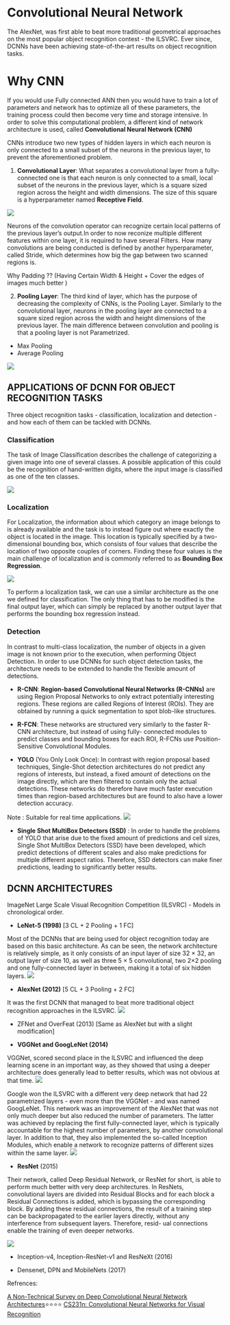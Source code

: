 # Convolutional Neural Network
The AlexNet, was first able to beat more traditional geometrical approaches on the most popular object recognition contest - the ILSVRC. Ever since, DCNNs have been achieving state-of-the-art results on object recognition tasks.

# Why CNN

If you would use Fully connected ANN then you would have to train a lot of parameters and network has to optimize all of these parameters,
the training process could then become very time and storage intensive. In order to solve this computational problem, a different
kind of network architecture is used, called **Convolutional Neural Network (CNN)**

CNNs introduce two new types of hidden layers in which each neuron is only connected to a small subset of the neurons in the previous layer, to prevent the
aforementioned problem.</br>

1. **Convolutional Layer**: What separates a convolutional layer from a fully-connected one is that each neuron is only connected to a small, local subset of the
neurons in the previous layer, which is a square sized region across the height and width dimensions. The size of this square
is a hyperparameter named **Receptive Field**.

![](https://github.com/theainerd/MLInterview/blob/master/Deep%20Learning/images/Screenshot%20from%202018-09-30%2008-21-45.png)

Neurons of the convolution operator can recognize certain local patterns of the previous layer’s output.In order to now reconize multiple different features within
one layer, it is required to have several Filters. How many convolutions are being conducted is defined by another hyperparameter, called Stride, which determines
how big the gap between two scanned regions is.

Why Padding ?? (Having Certain Width & Height + Cover the edges of images much better )

2. **Pooling Layer**: The third kind of layer, which has the purpose of decreasing the complexity of CNNs, is the Pooling
Layer. Similarly to the convolutional layer, neurons in the pooling layer are connected to a square sized region across
the width and height dimensions of the previous layer. The main difference between convolution and pooling is that a
pooling layer is not Parametrized.

* Max Pooling
* Average Pooling

![](https://github.com/theainerd/MLInterview/blob/master/Deep%20Learning/images/Screenshot%20from%202018-09-30%2008-22-13.png)

## APPLICATIONS OF DCNN FOR OBJECT RECOGNITION TASKS

Three object recognition tasks - classification, localization and detection - and how each of them can be tackled with DCNNs.

### Classification

The task of Image Classification describes the challenge of categorizing a given image into one of several classes. A
possible application of this could be the recognition of hand-written digits, where the input image is classified as one of the
ten classes.

![](https://github.com/theainerd/MLInterview/blob/master/Deep%20Learning/images/Screenshot%20from%202018-09-30%2008-43-37.png)

### Localization

For Localization, the information about which category an image belongs to is already available and the task is to instead
figure out where exactly the object is located in the image. This location is typically specified by a two-dimensional bounding
box, which consists of four values that describe the location of two opposite couples of corners. Finding these four values is
the main challenge of localization and is commonly referred to as **Bounding Box Regression**.

![](https://github.com/theainerd/MLInterview/blob/master/Deep%20Learning/images/Screenshot%20from%202018-09-30%2008-49-08.png)

To perform a localization task, we can use a similar architecture as the one we defined for classification. The only
thing that has to be modified is the final output layer, which can simply be replaced by another output layer that performs
the bounding box regression instead.

### Detection

In contrast to multi-class localization, the number of objects in a given image is not known prior to the execution, when performing Object Detection. In order to use DCNNs for such
object detection tasks, the architecture needs to be extended to handle the flexible amount of detections.

  * **R-CNN**: **Region-based Convolutional Neural Networks (R-CNNs)** are using Region Proposal Networks to only extract potentially interesting regions. These regions are called
Regions of Interest (ROIs). They are obtained by running a quick segmentation to spot blob-like structures.


  * **R-FCN**: These networks are structured very similarly to the faster R-CNN architecture, but instead of using fully-
connected modules to predict classes and bounding boxes for each ROI, R-FCNs use Position-Sensitive Convolutional Modules.

  * **YOLO** (You Only Look Once): In contrast with region proposal based techniques, Single-Shot detection architectures do not predict any
regions of interests, but instead, a fixed amount of detections on the image directly, which are then filtered to contain only
the actual detections. These networks do therefore have much faster execution times than region-based architectures but are
found to also have a lower detection accuracy.

  Note : Suitable for real time applications.
  ![](https://github.com/theainerd/MLInterview/blob/master/Deep%20Learning/images/Screenshot%20from%202018-09-30%2009-28-06.png)

  * **Single Shot MultiBox Detectors (SSD)** : In order to handle the problems of YOLO that arise due to the fixed amount of predictions and cell sizes,
Single Shot MultiBox Detectors (SSD) have been developed, which predict detections of different scales and also make
predictions for multiple different aspect ratios. Therefore, SSD detectors can make finer predictions, leading to significantly
better results.


## DCNN ARCHITECTURES

ImageNet Large Scale Visual Recognition Competition (ILSVRC) - Models in chronological order.

* **LeNet-5 (1998)** [3 CL + 2 Pooling + 1 FC]

Most of the DCNNs that are being used for object recognition today are based on this basic architecture. As can be seen, the network architecture is relatively simple,
as it only consists of an input layer of size 32 × 32, an output layer of size 10, as well as three 5 × 5 convolutional, two
2×2 pooling and one fully-connected layer in between, making it a total of six hidden layers.
![](https://github.com/theainerd/MLInterview/blob/master/Deep%20Learning/images/Screenshot%20from%202018-09-30%2009-32-15.png)

* **AlexNet (2012)** [5 CL + 3 Pooling + 2 FC]

It was the first DCNN that managed to beat more traditional object recognition approaches in the ILSVRC.
![](https://github.com/theainerd/MLInterview/blob/master/Deep%20Learning/images/Screenshot%20from%202018-09-30%2009-32-15.png)

* ZFNet and OverFeat (2013) [Same as AlexNet but with a slight modification]

* **VGGNet and GoogLeNet (2014)**

VGGNet, scored second place in the ILSVRC and influenced the deep learning scene in an important way, as they showed that using a deeper architecture
does generally lead to better results, which was not obvious at that time.
![](https://github.com/theainerd/MLInterview/blob/master/Deep%20Learning/images/Screenshot%20from%202018-09-30%2009-45-48.png)

Google won the ILSVRC with a different very deep network that had 22 parametrized layers - even more than the VGGNet - and was named GoogLeNet. This network was an improvement of the AlexNet that was not only much deeper but also
reduced the number of parameters. The latter was achieved by replacing the first fully-connected layer, which is typically
accountable for the highest number of parameters, by another convolutional layer. In addition to that, they also implemented
the so-called Inception Modules, which enable a network to recognize patterns of different sizes within the same layer.
![](https://github.com/theainerd/MLInterview/blob/master/Deep%20Learning/images/Screenshot%20from%202018-09-30%2010-00-46.png)

* **ResNet** (2015)

Their network, called Deep Residual Network, or ResNet for short, is able to perform much better with very deep architectures. In
ResNets, convolutional layers are divided into Residual Blocks and for each block a Residual Connections is added, which is
bypassing the corresponding block. By adding these residual connections, the result of a training
step can be backpropagated to the earlier layers directly, without any interference from subsequent layers. Therefore, resid-
ual connections enable the training of even deeper networks.

![](https://github.com/theainerd/MLInterview/blob/master/Deep%20Learning/images/Screenshot%20from%202018-09-30%2010-08-03.png)


* Inception-v4, Inception-ResNet-v1 and ResNeXt (2016)

* Densenet, DPN and MobileNets (2017)



Refrences:

[A Non-Technical Survey on Deep Convolutional Neural Network Architectures](https://arxiv.org/pdf/1803.02129.pdf):star::star::star::star:
[CS231n: Convolutional Neural Networks for Visual Recognition](http://cs231n.stanford.edu/)
